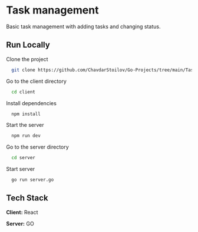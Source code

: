 
# Task management

Basic task management with adding tasks and changing status.

## Run Locally

Clone the project

```bash
  git clone https://github.com/ChavdarStoilov/Go-Projects/tree/main/Task%20management
```

Go to the client directory

```bash
  cd client
```

Install dependencies

```bash
  npm install
```

Start the server

```bash
  npm run dev
```

Go to the server directory

```bash
  cd server
```

Start server

```bash
  go run server.go
```
## Tech Stack

**Client:** React

**Server:** GO